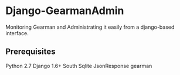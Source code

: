 Django-GearmanAdmin
===================

Monitoring Gearman and Administrating it easily from a django-based interface.

Prerequisites
-------------

Python 2.7
Django 1.6+
South
Sqlite
JsonResponse
gearman



